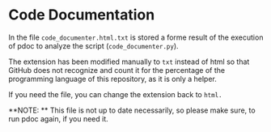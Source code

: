 ﻿# Code Documentation

In the file `code_documenter.html.txt` is stored a forme result of the execution of pdoc to analyze the script (`code_documenter.py`).

The extension has been modified manually to `txt` instead of html so that GitHub does not recognize and count it for the percentage of the programming language of this repository, as it is only a helper.

If you need the file, you can change the extension back to ``html.``

**NOTE: **
This file is not up to date necessarily, so please make sure, to run pdoc again, if you need it.

